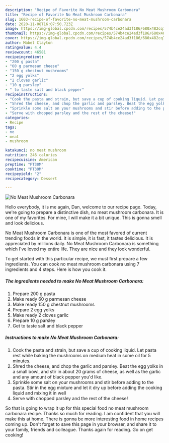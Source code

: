 ```yaml
---
description: "Recipe of Favorite No Meat Mushroom Carbonara"
title: "Recipe of Favorite No Meat Mushroom Carbonara"
slug: 1603-recipe-of-favorite-no-meat-mushroom-carbonara
date: 2020-11-08T16:07:50.723Z
image: https://img-global.cpcdn.com/recipes/574b4ce24ad3f186/680x482cq70/no-meat-mushroom-carbonara-recipe-main-photo.jpg
thumbnail: https://img-global.cpcdn.com/recipes/574b4ce24ad3f186/680x482cq70/no-meat-mushroom-carbonara-recipe-main-photo.jpg
cover: https://img-global.cpcdn.com/recipes/574b4ce24ad3f186/680x482cq70/no-meat-mushroom-carbonara-recipe-main-photo.jpg
author: Mabel Clayton
ratingvalue: 4.4
reviewcount: 46581
recipeingredient:
- "200 g pasta"
- "60 g parmesan cheese"
- "150 g chestnut mushrooms"
- "2 egg yolks"
- "2 cloves garlic"
- "10 g parsley"
- " to taste salt and black pepper"
recipeinstructions:
- "Cook the pasta and strain, but save a cup of cooking liquid. Let pasta rest while baking the mushrooms on medium heat in some oil for 5 minutes."
- "Shred the cheese, and chop the garlic and parsley. Beat the egg yolks in a small bowl, and stir in about 20 grams of cheese, as well as the garlic and any amount of black pepper you&#39;d like."
- "Sprinkle some salt on your mushrooms and stir before adding to the pasta. Stir in the egg mixture and let it dry up before adding the cooking liquid and mixing it in well"
- "Serve with chopped parsley and the rest of the cheese!"
categories:
- Recipe
tags:
- no
- meat
- mushroom

katakunci: no meat mushroom 
nutrition: 246 calories
recipecuisine: American
preptime: "PT30M"
cooktime: "PT39M"
recipeyield: "2"
recipecategory: Dessert

---
```



![No Meat Mushroom Carbonara](https://img-global.cpcdn.com/recipes/574b4ce24ad3f186/680x482cq70/no-meat-mushroom-carbonara-recipe-main-photo.jpg)

Hello everybody, it is me again, Dan, welcome to our recipe page. Today, we're going to prepare a distinctive dish, no meat mushroom carbonara. It is one of my favorites. For mine, I will make it a bit unique. This is gonna smell and look delicious.

No Meat Mushroom Carbonara is one of the most favored of current trending foods in the world. It is simple, it is fast, it tastes delicious. It is appreciated by millions daily. No Meat Mushroom Carbonara is something which I've loved my entire life. They are nice and they look wonderful.




To get started with this particular recipe, we must first prepare a few ingredients. You can cook no meat mushroom carbonara using 7 ingredients and 4 steps. Here is how you cook it.

<!--inarticleads1-->

##### The ingredients needed to make No Meat Mushroom Carbonara:

1. Prepare 200 g pasta
1. Make ready 60 g parmesan cheese
1. Make ready 150 g chestnut mushrooms
1. Prepare 2 egg yolks
1. Make ready 2 cloves garlic
1. Prepare 10 g parsley
1. Get  to taste salt and black pepper




<!--inarticleads2-->

##### Instructions to make No Meat Mushroom Carbonara:

1. Cook the pasta and strain, but save a cup of cooking liquid. Let pasta rest while baking the mushrooms on medium heat in some oil for 5 minutes.
1. Shred the cheese, and chop the garlic and parsley. Beat the egg yolks in a small bowl, and stir in about 20 grams of cheese, as well as the garlic and any amount of black pepper you&#39;d like.
1. Sprinkle some salt on your mushrooms and stir before adding to the pasta. Stir in the egg mixture and let it dry up before adding the cooking liquid and mixing it in well
1. Serve with chopped parsley and the rest of the cheese!




So that is going to wrap it up for this special food no meat mushroom carbonara recipe. Thanks so much for reading. I am confident that you will make this at home. There is gonna be more interesting food in home recipes coming up. Don't forget to save this page in your browser, and share it to your family, friends and colleague. Thanks again for reading. Go on get cooking!

